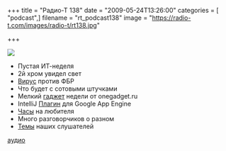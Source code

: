 +++
title = "Радио-Т 138"
date = "2009-05-24T13:26:00"
categories = [ "podcast",]
filename = "rt_podcast138"
image = "https://radio-t.com/images/radio-t/rt138.jpg"

+++

![](https://radio-t.com/images/radio-t/rt138.jpg)

- Пустая ИТ-неделя
- 2й хром увидел свет
- [Вирус](http://soft.compulenta.ru/428055/) против ФБР
- Что будет с сотовыми штучками
- Мелкий [гаджет](http://onegadget.ru/og/3857) недели от onegadget.ru
- IntelliJ [Плагин](http://maxheapsize.com/2009/05/08/jetbrains-released-a-google-app-engine-plugin-for-intellij/) для Google App Engine
- [Часы](http://www.engadget.com/2009/05/18/phosphor-intros-new-line-of-curved-e-ink-watches/) на любителя
- Много разговорчиков о разном
- [Темы](/p/2009/05/21/prep-138/) наших слушателей


[аудио](https://cdn.radio-t.com/rt_podcast138.mp3)
<audio src="https://cdn.radio-t.com/rt_podcast138.mp3" preload="none"></audio>